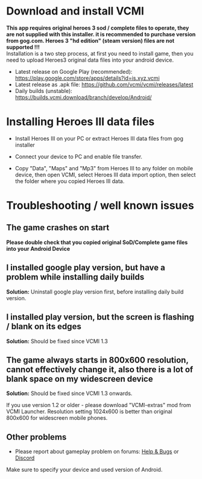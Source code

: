 # Download and install VCMI

**This app requires original heroes 3 sod / complete files to operate,
they are not supplied with this installer. it is recommended to purchase
version from gog.com. Heroes 3 "hd edition" (steam version) files are
not supported !!!**  
Installation is a two step process, at first you need to install game,
then you need to upload Heroes3 original data files into your android
device.

-   Latest release on Google Play (recommended):
    <https://play.google.com/store/apps/details?id=is.xyz.vcmi>
-   Latest release as .apk file:
    <https://github.com/vcmi/vcmi/releases/latest>
-   Daily builds (unstable):
    <https://builds.vcmi.download/branch/develop/Android/>

# Installing Heroes III data files

-   Install Heroes III on your PC or extract Heroes III data files from
    gog installer

<!-- -->

-   Connect your device to PC and enable file transfer.

<!-- -->

-   Copy "Data", "Maps" and "Mp3" from Heroes III to any folder on
    mobile device, then open VCMI, select Heroes III data import option,
    then select the folder where you copied Heroes III data.

# Troubleshooting / well known issues

## The game crashes on start

**Please double check that you copied original SoD/Complete game files
into your Android Device**  

## I installed google play version, but have a problem while installing daily builds

**Solution:** Uninstall google play version first, before installing
daily build version.

## I installed play version, but the screen is flashing / blank on its edges

**Solution:** Should be fixed since VCMI 1.3

## The game always starts in 800x600 resolution, cannot effectively change it, also there is a lot of blank space on my widescreen device

**Solution:** Should be fixed since VCMI 1.3 onwards.

If you use version 1.2 or older - please download "VCMI-extras" mod from
VCMI Launcher. Resolution setting 1024x600 is better than original
800x600 for widescreen mobile phones.

## Other problems

-   Please report about gameplay problem on forums: [Help &
    Bugs](https://forum.vcmi.eu/c/international-board/help-bugs) or
    [Discord](https://discord.gg/chBT42V)

Make sure to specify your device and used version of Android.